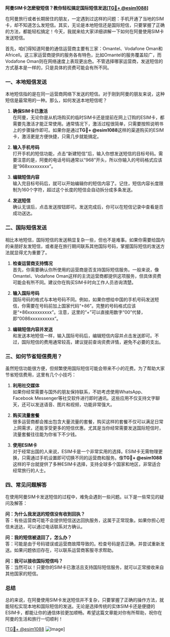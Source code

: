 **阿曼SIM卡怎麽發短信？教你轻松搞定国际短信发送[[TG💪+ @esim1088](https://t.me/s/esim1088)]**

在阿曼旅行或者长期居住的朋友，一定遇到过这样的问题：手机开通了当地的SIM卡，却不知道怎么发短信。其实，无论是本地短信还是国际短信，只要掌握了正确的方法，都能轻松搞定！今天，我就来给大家详细讲解一下如何在阿曼使用SIM卡发送短信。

首先，咱们得知道阿曼的通信运营商主要有三家：Omantel、Vodafone Oman和Africell。这三家运营商提供的服务各有特色，比如Omantel的服务覆盖较广，而Vodafone Oman则在网络速度上表现更出色。不管选择哪家运营商，发送短信的方式基本是一样的，只是具体的资费可能会有所不同。

### 一、本地短信发送

本地短信指的是在同一运营商网络下发送的短信。对于刚到阿曼的朋友来说，这种短信是最常用的一种。那么，如何发送本地短信呢？

1. **确保SIM卡已激活**  
   在阿曼，无论你是从机场购买的临时SIM卡还是提前在网上订购的ESIM卡，都需要先激活才能正常使用。通常情况下，激活过程很简单，只需要按照说明书上的步骤操作即可。如果你是通过**TG💪+ @esim1088**这样的渠道购买的ESIM卡，激活更是方便快捷，只需几步就能搞定。

2. **输入手机号码**  
   打开手机的短信功能，点击“新建短信”后，输入你想发送短信的目标号码。需要注意的是，阿曼的电话号码通常以“968”开头，所以你输入的号码格式应该是“968xxxxxxxxx”。

3. **编辑短信内容**  
   输入完目标号码后，就可以开始编辑你的短信内容了。记住，短信内容长度限制为160个字符，超过这个长度的短信会自动拆分成多条发送。

4. **发送短信**  
   确认无误后，点击发送按钮即可。发送完成后，你可以在短信记录中查看是否成功送达。

### 二、国际短信发送

相比本地短信，国际短信的发送稍显复杂一些，但也不是难事。如果你需要给国内的亲朋好友发短信，或者是在旅行期间联系其他国际号码，掌握国际短信的发送方法就显得尤为重要了。

1. **检查运营商支持情况**  
   首先，你需要确认你所使用的运营商是否支持国际短信服务。一般来说，像Omantel、Vodafone Oman这样的主流运营商都提供这项服务，但具体资费可能会有所不同。建议你在购买SIM卡时向工作人员咨询清楚。

2. **输入国际号码**  
   国际号码的格式与本地号码不同。例如，如果你想给中国的手机号码发送短信，你需要在号码前加上国家代码“+86”。完整的号码格式应该是“+86xxxxxxxxxx”。注意，这里的“+”可以直接用数字“00”代替，即“0086xxxxxxxxxx”。

3. **编辑短信内容并发送**  
   和发送本地短信一样，输入国际号码后，编辑短信内容并点击发送即可。不过，国际短信的费用通常较高，建议提前查询资费详情，避免不必要的支出。

### 三、如何节省短信费用？

虽然短信功能很方便，但频繁使用国际短信可能会带来不小的花费。为了帮助大家节省短信费用，这里有几个小技巧：

1. **利用社交媒体**  
   如果你经常需要与国外的朋友保持联系，不妨考虑使用WhatsApp、Facebook Messenger等社交软件进行即时通讯。这些应用不仅支持文字聊天，还可以发送语音、图片和视频，功能非常强大。

2. **购买流量套餐**  
   很多运营商都会推出包含大量流量的套餐，购买这样的套餐不仅可以满足日常上网需求，还能享受更多的短信优惠。尤其是当你经常需要发送国际短信时，流量套餐往往能为你省下不少钱。

3. **使用ESIM卡**  
   对于经常出国的人来说，ESIM卡是一个非常实用的选择。ESIM卡无需物理更换，只需通过手机设置即可切换不同的运营商和服务。像**TG💪+ @esim1088**这样的平台就提供了多种ESIM卡选择，支持全球多个国家和地区，非常适合经常旅行的人士。

### 四、常见问题解答

在使用阿曼SIM卡发送短信的过程中，难免会遇到一些问题。以下是一些常见的疑问及解答：

**问：为什么我发送的短信没有收到回执？**  
答：有些运营商可能不会提供短信送达回执服务，这属于正常现象。如果你担心短信未送达，可以通过电话联系对方确认。

**问：我的短信被退回了，怎么办？**  
答：可能是由于号码错误或运营商故障导致的。检查号码是否正确，并尝试重新发送。如果问题依旧存在，可以联系运营商客服寻求帮助。

**问：我可以接收国际短信吗？**  
答：当然可以！只要你的SIM卡已激活且支持国际短信服务，就可以正常接收来自其他国家的短信。

### 总结

总的来说，在阿曼使用SIM卡发送短信并不复杂，只要掌握了正确的操作方法，就能轻松实现本地和国际短信的发送。无论是选择传统的实体SIM卡还是便捷的ESIM卡，都能让你的通信体验更加顺畅。希望这篇文章能对你有所帮助，祝你在阿曼的生活和旅行一切顺利！

[[TG💪+ @esim1088](https://t.me/s/esim1088) ![Image](https://i.postimg.cc/4NQfJmqS/Snipaste-2025-05-13-00-14-12.png)]